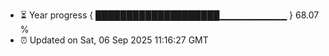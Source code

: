 - ⏳ Year progress { ████████████████████▁▁▁▁▁▁▁▁▁▁ } 68.07 %
- ⏰ Updated on Sat, 06 Sep 2025 11:16:27 GMT

